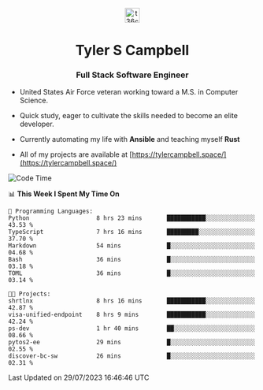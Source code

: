 <p align="center">
<a href="https://www.linkedin.com/in/t36campbell" target="blank"><img align="center" src="https://ik.imagekit.io/t36campbell/Portfolio/linkedin.png.original_m8bbGgPh6.png" alt="t36campbell" height="30" width="30" /></a>
</p>
<h1 align="center">Tyler S Campbell</h1>
<h3 align="center">Full Stack Software Engineer</h3>

* United States Air Force veteran working toward a M.S. in Computer Science.

* Quick study, eager to cultivate the skills needed to become an elite developer.

* Currently automating my life with **Ansible** and teaching myself **Rust**

* All of my projects are available at [https://tylercampbell.space/](https://tylercampbell.space/)

<!--START_SECTION:waka-->
![Code Time](http://img.shields.io/badge/Code%20Time-2%2C658%20hrs%2030%20mins-blue)

📊 **This Week I Spent My Time On** 

```text
💬 Programming Languages: 
Python                   8 hrs 23 mins       ███████████░░░░░░░░░░░░░░   43.53 % 
TypeScript               7 hrs 16 mins       █████████░░░░░░░░░░░░░░░░   37.70 % 
Markdown                 54 mins             █░░░░░░░░░░░░░░░░░░░░░░░░   04.68 % 
Bash                     36 mins             █░░░░░░░░░░░░░░░░░░░░░░░░   03.18 % 
TOML                     36 mins             █░░░░░░░░░░░░░░░░░░░░░░░░   03.14 % 

🐱‍💻 Projects: 
shrtlnx                  8 hrs 16 mins       ███████████░░░░░░░░░░░░░░   42.87 % 
visa-unified-endpoint    8 hrs 9 mins        ███████████░░░░░░░░░░░░░░   42.24 % 
ps-dev                   1 hr 40 mins        ██░░░░░░░░░░░░░░░░░░░░░░░   08.66 % 
pytos2-ee                29 mins             █░░░░░░░░░░░░░░░░░░░░░░░░   02.55 % 
discover-bc-sw           26 mins             █░░░░░░░░░░░░░░░░░░░░░░░░   02.31 % 
```


 Last Updated on 29/07/2023 16:46:46 UTC
<!--END_SECTION:waka-->
